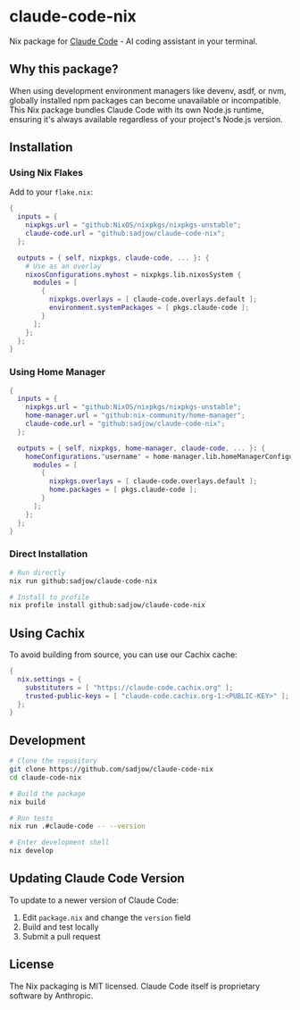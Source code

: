 # claude-code-nix

Nix package for [Claude Code](https://claude.ai/code) - AI coding assistant in your terminal.

## Why this package?

When using development environment managers like devenv, asdf, or nvm, globally installed npm packages can become unavailable or incompatible. This Nix package bundles Claude Code with its own Node.js runtime, ensuring it's always available regardless of your project's Node.js version.

## Installation

### Using Nix Flakes

Add to your `flake.nix`:

```nix
{
  inputs = {
    nixpkgs.url = "github:NixOS/nixpkgs/nixpkgs-unstable";
    claude-code.url = "github:sadjow/claude-code-nix";
  };

  outputs = { self, nixpkgs, claude-code, ... }: {
    # Use as an overlay
    nixosConfigurations.myhost = nixpkgs.lib.nixosSystem {
      modules = [
        {
          nixpkgs.overlays = [ claude-code.overlays.default ];
          environment.systemPackages = [ pkgs.claude-code ];
        }
      ];
    };
  };
}
```

### Using Home Manager

```nix
{
  inputs = {
    nixpkgs.url = "github:NixOS/nixpkgs/nixpkgs-unstable";
    home-manager.url = "github:nix-community/home-manager";
    claude-code.url = "github:sadjow/claude-code-nix";
  };

  outputs = { self, nixpkgs, home-manager, claude-code, ... }: {
    homeConfigurations."username" = home-manager.lib.homeManagerConfiguration {
      modules = [
        {
          nixpkgs.overlays = [ claude-code.overlays.default ];
          home.packages = [ pkgs.claude-code ];
        }
      ];
    };
  };
}
```

### Direct Installation

```bash
# Run directly
nix run github:sadjow/claude-code-nix

# Install to profile
nix profile install github:sadjow/claude-code-nix
```

## Using Cachix

To avoid building from source, you can use our Cachix cache:

```nix
{
  nix.settings = {
    substituters = [ "https://claude-code.cachix.org" ];
    trusted-public-keys = [ "claude-code.cachix.org-1:<PUBLIC-KEY>" ];
  };
}
```

## Development

```bash
# Clone the repository
git clone https://github.com/sadjow/claude-code-nix
cd claude-code-nix

# Build the package
nix build

# Run tests
nix run .#claude-code -- --version

# Enter development shell
nix develop
```

## Updating Claude Code Version

To update to a newer version of Claude Code:

1. Edit `package.nix` and change the `version` field
2. Build and test locally
3. Submit a pull request

## License

The Nix packaging is MIT licensed. Claude Code itself is proprietary software by Anthropic.